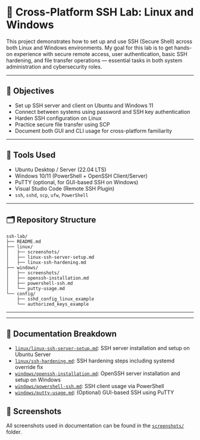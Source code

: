 # 🔐 Cross-Platform SSH Lab: Linux and Windows

This project demonstrates how to set up and use SSH (Secure Shell) across both Linux and Windows environments. My goal for this lab is to get hands-on experience with secure remote access, user authentication, basic SSH hardening, and file transfer operations — essential tasks in both system administration and cybersecurity roles.

---

## 📌 Objectives

- Set up SSH server and client on Ubuntu and Windows 11
- Connect between systems using password and SSH key authentication
- Harden SSH configuration on Linux
- Practice secure file transfer using SCP
- Document both GUI and CLI usage for cross-platform familiarity

---

## 🧰 Tools Used

- Ubuntu Desktop / Server (22.04 LTS)
- Windows 10/11 (PowerShell + OpenSSH Client/Server)
- PuTTY (optional, for GUI-based SSH on Windows)
- Visual Studio Code (Remote SSH Plugin)
- `ssh`, `sshd`, `scp`, `ufw`, `PowerShell`

---

## 🗂️ Repository Structure

```plaintext
ssh-lab/
├── README.md
├── linux/
│   ├── screenshots/
│   ├── linux-ssh-server-setup.md
│   ├── linux-ssh-hardening.md
├── windows/
│   ├── screenshots/
│   ├── openssh-installation.md
│   ├── powershell-ssh.md
│   └── putty-usage.md
└── config/
    ├── sshd_config_linux_example
    └── authorized_keys_example
```

---

---

## 📂 Documentation Breakdown

- [`linux/linux-ssh-server-setup.md`](linux/linux-ssh-server-setup.md): SSH server installation and setup on Ubuntu Server
- [`linux/ssh-hardening.md`](linux/linux-ssh-hardening.md): SSH hardening steps including systemd override fix
- [`windows/openssh-installation.md`](windows/openssh-installation.md): OpenSSH server installation and setup on Windows
- [`windows/powershell-ssh.md`](windows/powershell-ssh.md): SSH client usage via PowerShell
- [`windows/putty-usage.md`](windows/putty-usage.md): (Optional) GUI-based SSH using PuTTY

## 📸 Screenshots

All screenshots used in documentation can be found in the [`screenshots/`](screenshots/) folder.

